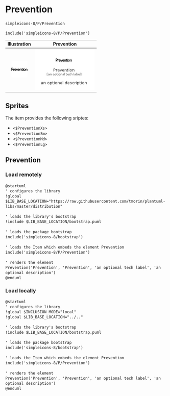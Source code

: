 # Prevention


```text
simpleicons-8/P/Prevention
```

```text
include('simpleicons-8/P/Prevention')
```



| Illustration | Prevention |
| :---: | :---: |
| ![illustration for Illustration](../../simpleicons-8/P/Prevention.png) | ![illustration for Prevention](../../simpleicons-8/P/Prevention.Local.png) |



## Sprites
The item provides the following sriptes:

- `<$PreventionXs>`
- `<$PreventionSm>`
- `<$PreventionMd>`
- `<$PreventionLg>`





## Prevention

### Load remotely
```plantuml
@startuml
' configures the library
!global $LIB_BASE_LOCATION="https://raw.githubusercontent.com/tmorin/plantuml-libs/master/distribution"

' loads the library's bootstrap
!include $LIB_BASE_LOCATION/bootstrap.puml

' loads the package bootstrap
include('simpleicons-8/bootstrap')

' loads the Item which embeds the element Prevention
include('simpleicons-8/P/Prevention')

' renders the element
Prevention('Prevention', 'Prevention', 'an optional tech label', 'an optional description')
@enduml
```

### Load locally
```plantuml
@startuml
' configures the library
!global $INCLUSION_MODE="local"
!global $LIB_BASE_LOCATION="../.."

' loads the library's bootstrap
!include $LIB_BASE_LOCATION/bootstrap.puml

' loads the package bootstrap
include('simpleicons-8/bootstrap')

' loads the Item which embeds the element Prevention
include('simpleicons-8/P/Prevention')

' renders the element
Prevention('Prevention', 'Prevention', 'an optional tech label', 'an optional description')
@enduml
```


